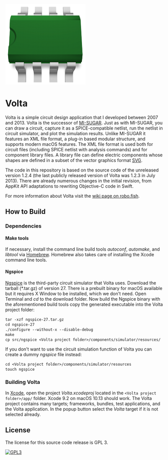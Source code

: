 ![Volta logo](https://raw.githubusercontent.com/robo-fish/Volta/master/app/resources/Images.xcassets/AppIcon.appiconset/icon_256x256.png)
# Volta

Volta is a simple circuit design application that I developed between 2007 and 2013. Volta is the successor of [MI-SUGAR](https://github.com/robo-fish/MI-SUGAR). Just as with MI-SUGAR, you can draw a circuit, capture it as a SPICE-compatible netlist, run the netlist in circuit simulator, and plot the simulation results. Unlike MI-SUGAR it features an XML file format, a plug-in based modular structure, and supports modern macOS features. The XML file format is used both for circuit files (including SPICE netlist with analysis commands) and for component library files. A library file can define electric components whose shapes are defined in a subset of the vector graphics format [SVG](https://www.w3.org/Graphics/SVG/).

The code in this repository is based on the source code of the unreleased version 1.2.4 (the last publicly released version of Volta was 1.2.3 in July 2013). There are already numerous changes in the initial revision, from AppKit API adaptations to rewriting Objective-C code in Swift.

For more information about Volta visit the [wiki page on robo.fish](https://robo.fish/wiki/index.php?title=Volta).

## How to Build

### Dependencies

#### Make tools

If necessary, install the command line build tools *autoconf*, *automake*, and *libtool* via [Homebrew](https://brew.sh/index.html). Homebrew also takes care of installing the Xcode command line tools.

#### Ngspice

[Ngspice](http://ngspice.sourceforge.net) is the third-party circuit simulator that Volta uses. Download the tarball (\*.tar.gz) of version 27. There is a prebuilt binary for macOS available but it requires X Window to be installed, which we don't need. Open Terminal and *cd* to the download folder. Now build the Ngspice binary with the aforementioned build tools copy the generated executable into the Volta project folder:

    tar -xzf ngspice-27.tar.gz
    cd ngspice-27
    ./configure --without-x --disable-debug
    make
    cp src/ngspice <Volta project folder>/components/simulator/resources/

If you don't want to use the circuit simulation function of Volta you can create a dummy *ngspice* file instead:

    cd <Volta project folder>/components/simulator/resources
    touch ngspice


### Building Volta

In [Xcode](https://developer.apple.com/xcode), open the project *Volta.xcodeproj* located in the `<Volta project folder>/app/` folder.
Xcode 9.2 on macOS 10.13 should work. The Volta project contains many targets; frameworks, bundles, test applications, and the Volta application. In the popup button select the *Volta* target if it is not selected already.

## License


The license for this source code release is GPL 3.

[![GPL3](https://www.gnu.org/graphics/gplv3-88x31.png)](https://www.gnu.org/licenses/gpl-3.0.html)
